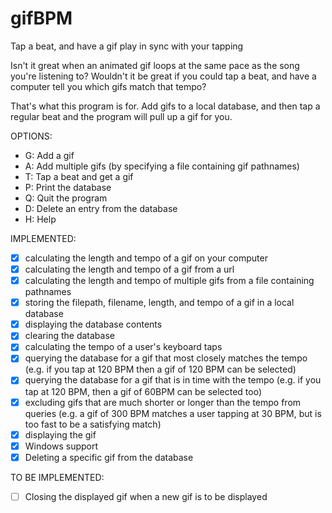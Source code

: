 # gifBPM
Tap a beat, and have a gif play in sync with your tapping

Isn't it great when an animated gif loops at the same pace as the song you're listening to?
Wouldn't it be great if you could tap a beat, and have a computer tell you which gifs match that tempo?

That's what this program is for.
Add gifs to a local database, and then tap a regular beat and the program will pull up a gif for you.

OPTIONS:
* G: Add a gif
* A: Add multiple gifs (by specifying a file containing gif pathnames)
* T: Tap a beat and get a gif
* P: Print the database
* Q: Quit the program
* D: Delete an entry from the database
* H: Help

IMPLEMENTED:
- [X] calculating the length and tempo of a gif on your computer
- [X] calculating the length and tempo of a gif from a url
- [X] calculating the length and tempo of multiple gifs from a file containing pathnames
- [X] storing the filepath, filename, length, and tempo of a gif in a local database
- [X] displaying the database contents
- [X] clearing the database
- [X] calculating the tempo of a user's keyboard taps
- [X] querying the database for a gif that most closely matches the tempo (e.g. if you tap at 120 BPM then a gif of 120 BPM can be selected)
- [X] querying the database for a gif that is in time with the tempo (e.g. if you tap at 120 BPM, then a gif of 60BPM can be selected too)
- [X] excluding gifs that are much shorter or longer than the tempo from queries (e.g. a gif of 300 BPM matches a user tapping at 30 BPM, but is too fast to be a satisfying match)
- [X] displaying the gif
- [X] Windows support
- [X] Deleting a specific gif from the database

TO BE IMPLEMENTED:
- [ ] Closing the displayed gif when a new gif is to be displayed
